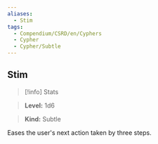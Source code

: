 ```yaml
---
aliases:
  - Stim
tags:
  - Compendium/CSRD/en/Cyphers
  - Cypher
  - Cypher/Subtle
---
```

  
    
## Stim    
>[!info] Stats    
> **Level:** 1d6    
> **Kind:** Subtle  
    
Eases the user's next action taken by three steps.